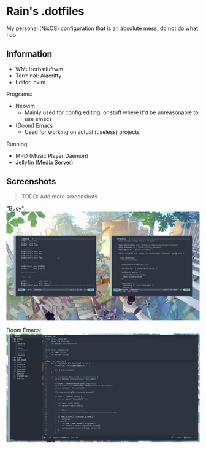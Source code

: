 # Rain's .dotfiles

My personal (NixOS) configuration that is an absolute mess, do not do what I do

Information
-----------

- WM: Herbstluftwm
- Terminal: Alacritty
- Editor: nvim

Programs:
- Neovim
  - Mainly used for config editing, or stuff where it'd be unreasonable to use emacs
- (Doom) Emacs
  - Used for working on actual (useless) projects

Running:
- MPD (Music Player Daemon)
- Jellyfin (Media Server)

Screenshots
-----------
> TODO: Add more screenshots

"Busy":
![fake_busy](./screenshots/fake_busy.png)

Doom Emacs:
![doom_emacs](./screenshots/doom_emacs.png)
